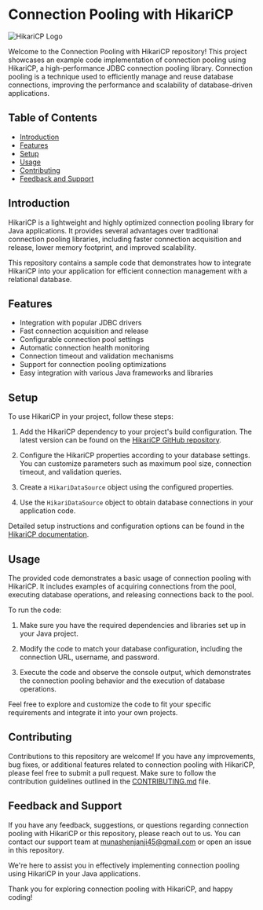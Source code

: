 # Connection Pooling with HikariCP

![HikariCP Logo](https://github.com/brettwooldridge/HikariCP/wiki/Hikari.png)

Welcome to the Connection Pooling with HikariCP repository! This project showcases an example code implementation of
connection pooling using HikariCP, a high-performance JDBC connection pooling library. Connection pooling is a technique
used to efficiently manage and reuse database connections, improving the performance and scalability of database-driven
applications.

## Table of Contents

- [Introduction](#introduction)
- [Features](#features)
- [Setup](#setup)
- [Usage](#usage)
- [Contributing](#contributing)
- [Feedback and Support](#feedback-and-support)

## Introduction

HikariCP is a lightweight and highly optimized connection pooling library for Java applications. It provides several
advantages over traditional connection pooling libraries, including faster connection acquisition and release, lower
memory footprint, and improved scalability.

This repository contains a sample code that demonstrates how to integrate HikariCP into your application for efficient
connection management with a relational database.

## Features

- Integration with popular JDBC drivers
- Fast connection acquisition and release
- Configurable connection pool settings
- Automatic connection health monitoring
- Connection timeout and validation mechanisms
- Support for connection pooling optimizations
- Easy integration with various Java frameworks and libraries

## Setup

To use HikariCP in your project, follow these steps:

1. Add the HikariCP dependency to your project's build configuration. The latest version can be found on
   the [HikariCP GitHub repository](https://github.com/brettwooldridge/HikariCP).

2. Configure the HikariCP properties according to your database settings. You can customize parameters such as maximum
   pool size, connection timeout, and validation queries.

3. Create a `HikariDataSource` object using the configured properties.

4. Use the `HikariDataSource` object to obtain database connections in your application code.

Detailed setup instructions and configuration options can be found in
the [HikariCP documentation](https://github.com/brettwooldridge/HikariCP#configuration-knobs-baby).

## Usage

The provided code demonstrates a basic usage of connection pooling with HikariCP. It includes examples of acquiring
connections from the pool, executing database operations, and releasing connections back to the pool.

To run the code:

1. Make sure you have the required dependencies and libraries set up in your Java project.

2. Modify the code to match your database configuration, including the connection URL, username, and password.

3. Execute the code and observe the console output, which demonstrates the connection pooling behavior and the execution
   of database operations.

Feel free to explore and customize the code to fit your specific requirements and integrate it into your own projects.

## Contributing

Contributions to this repository are welcome! If you have any improvements, bug fixes, or additional features related to
connection pooling with HikariCP, please feel free to submit a pull request. Make sure to follow the contribution
guidelines outlined in the [CONTRIBUTING.md](./CONTRIBUTING.md) file.

## Feedback and Support

If you have any feedback, suggestions, or questions regarding connection pooling with HikariCP or this repository,
please reach out to us. You can contact our support team
at [munashenjanji45@gmail.com](mailto:munashenjanji45@gmail.com) or open an issue in this repository.

We're here to assist you in effectively implementing connection pooling using HikariCP in your Java applications.

Thank you for exploring connection pooling with HikariCP, and happy coding!